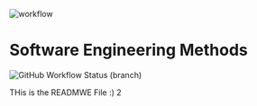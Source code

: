 ![workflow](https://github.com/Karl925/sem/actions/workflows/main.yml/badge.svg)

# Software Engineering Methods
![GitHub Workflow Status (branch)](https://img.shields.io/cirrus/github/Karl925/sem/develop)

THis is the READMWE File :) 2

